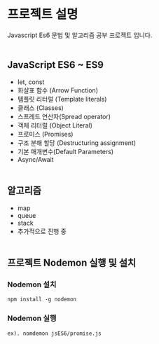 # 프로젝트 설명
Javascript Es6 문법 및 알고리즘 공부 프로젝트 입니다.
<br /><br />

## JavaScript ES6 ~ ES9
- let, const
- 화살표 함수 (Arrow Function)
- 템플릿 리터럴 (Template literals)
- 클래스 (Classes)
- 스프레드 연산자(Spread operator)
- 객체 리터럴 (Object Literal)
- 프로미스 (Promises)
- 구조 분해 할당 (Destructuring assignment)
- 기본 매개변수(Default Parameters)
- Async/Await
<br /><br />

## 알고리즘
- map
- queue
- stack
- 추가적으로 진행 중
<br /><br />

## 프로젝트 Nodemon 실행 및 설치

### Nodemon 설치

```
npm install -g nodemon
```


### Nodemon 실행

```
ex). nomdemon jsES6/promise.js
```
